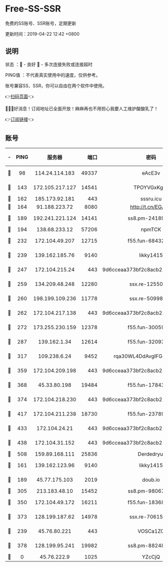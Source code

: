 # Free-SS-SSR

免费的SS账号、SSR账号，定期更新

更新时间：2019-04-22 12:42 +0800

## 说明

状态     ：🙂 - 良好 🙁 - 多次连接失败或连接超时

PING值   ：不代表真实使用中的速度，仅供参考。

账号兼容SS、SSR，你可以自由在两个软件中使用。

👉[扫码页面](https://liesauer.github.io/Free-SS-SSR/)👈

🎉🎉🎉好消息！订阅地址已全面开放！麻麻再也不用担心我要人工维护酸酸乳了！

👉[订阅链接](https://www.liesauer.net/yogurt/subscribe?ACCESS_TOKEN=DAYxR3mMaZAsaqUb)👈

## 账号

|-|PING|服务器|端口|密码|加密方式|区域|
|:----:|:----:|:-----:|-----:|:----:|:----:|:----:|
|🙂|98|114.24.114.183|49337|eAcE3v|chacha20-ietf|TW|
|🙂|143|172.105.217.127|14541|TPOYVGxKglpi|aes-256-cfb|JP|
|🙂|162|185.173.92.181|443|sssru.icu|rc4-md5|RU|
|🙂|164|91.188.223.72|8080|http://t.cn/EGJIyrl|rc4-md5|RU|
|🙂|189|192.241.221.124|14141|ss8.pm-24189399|aes-256-cfb|US|
|🙂|194|138.68.233.12|57206|npmTCK|rc4-md5|US|
|🙂|232|172.104.49.207|12715|f55.fun-68432861|aes-256-cfb|SG|
|🙂|239|139.162.185.76|9140|likky1415|aes-256-cfb|DE|
|🙂|247|172.104.215.24|443|9d6cceaa373bf2c8acb22e60b6a58be6|aes-256-cfb|US|
|🙂|259|134.209.48.248|12280|ssx.re-12550293|aes-256-cfb|US|
|🙂|260|198.199.109.236|11778|ssx.re-50998611|aes-256-cfb|US|
|🙂|262|172.104.217.138|443|9d6cceaa373bf2c8acb22e60b6a58be6|aes-256-cfb|US|
|🙂|272|173.255.230.159|12378|f55.fun-30059944|aes-256-cfb|US|
|🙂|287|139.162.1.34|12614|f55.fun-32093873|aes-256-cfb|SG|
|🙂|317|109.238.6.24|9452|rqa30WL4DdAvgIFG6Fs3znzTa|aes-256-cfb|FR|
|🙂|359|172.104.209.198|443|9d6cceaa373bf2c8acb22e60b6a58be6|aes-256-cfb|US|
|🙂|368|45.33.80.198|19484|f55.fun-17843218|aes-256-cfb|US|
|🙂|374|172.104.218.230|443|9d6cceaa373bf2c8acb22e60b6a58be6|aes-256-cfb|US|
|🙂|417|172.104.211.238|18730|f55.fun-23789353|aes-256-cfb|US|
|🙂|433|172.104.24.21|443|9d6cceaa373bf2c8acb22e60b6a58be6|aes-256-cfb|US|
|🙂|438|172.104.31.152|443|9d6cceaa373bf2c8acb22e60b6a58be6|aes-256-cfb|US|
|🙂|508|159.89.168.111|25836|Derdedryuj|chacha20|IN|
|🙂|161|139.162.123.96|9140|likky1415|aes-256-cfb|JP|
|🙂|189|45.77.175.103|2019|doub.io|aes-128-ctr|SG|
|🙂|305|213.183.48.10|15452|ss8.pm-98067260|rc4-md5|RU|
|🙂|350|172.104.49.172|16211|f55.fun-18368784|aes-256-cfb|SG|
|🙂|373|128.199.187.62|14978|ssx.re-70615001|aes-256-cfb|SG|
|🙁|239|45.76.80.221|443|VOSCa1ZG|aes-256-cfb|DE|
|🙁|378|128.199.95.241|19982|ss8.pm-88248816|aes-256-cfb|SG|
|🙁|0|45.76.222.9|1025|YZcCjQ|rc4-md5|JP|
